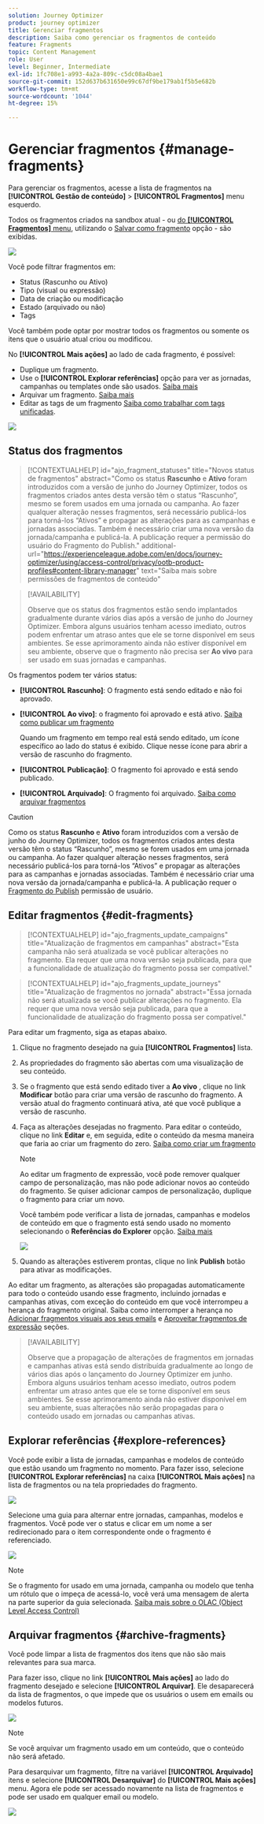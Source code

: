 ```yaml
---
solution: Journey Optimizer
product: journey optimizer
title: Gerenciar fragmentos
description: Saiba como gerenciar os fragmentos de conteúdo
feature: Fragments
topic: Content Management
role: User
level: Beginner, Intermediate
exl-id: 1fc708e1-a993-4a2a-809c-c5dc08a4bae1
source-git-commit: 152d637b631650e99c67df9be179ab1f5b5e682b
workflow-type: tm+mt
source-wordcount: '1044'
ht-degree: 15%

---
```


# Gerenciar fragmentos {#manage-fragments}

Para gerenciar os fragmentos, acesse a lista de fragmentos na **[!UICONTROL Gestão de conteúdo]** > **[!UICONTROL Fragmentos]** menu esquerdo.

Todos os fragmentos criados na sandbox atual - ou [do **[!UICONTROL Fragmentos]** menu](#create-fragments), utilizando o [Salvar como fragmento](#save-as-fragment) opção - são exibidas.

![](assets/fragment-list-filters.png)

Você pode filtrar fragmentos em:

* Status (Rascunho ou Ativo)
* Tipo (visual ou expressão)
* Data de criação ou modificação
* Estado (arquivado ou não)
* Tags

Você também pode optar por mostrar todos os fragmentos ou somente os itens que o usuário atual criou ou modificou.

No **[!UICONTROL Mais ações]** ao lado de cada fragmento, é possível:

* Duplique um fragmento.
* Use o **[!UICONTROL Explorar referências]** opção para ver as jornadas, campanhas ou templates onde são usados. [Saiba mais](#explore-references)
* Arquivar um fragmento. [Saiba mais](#archive-fragments)
* Editar as tags de um fragmento [Saiba como trabalhar com tags unificadas](../start/search-filter-categorize.md#tags).

![](assets/fragment-list-more-actions.png)

## Status dos fragmentos

>[!CONTEXTUALHELP]
>id="ajo_fragment_statuses"
>title="Novos status de fragmentos"
>abstract="Como os status **Rascunho** e **Ativo** foram introduzidos com a versão de junho do Journey Optimizer, todos os fragmentos criados antes desta versão têm o status “Rascunho”, mesmo se forem usados em uma jornada ou campanha. Ao fazer qualquer alteração nesses fragmentos, será necessário publicá-los para torná-los “Ativos” e propagar as alterações para as campanhas e jornadas associadas. Também é necessário criar uma nova versão da jornada/campanha e publicá-la. A publicação requer a permissão do usuário do Fragmento do Publish."
>additional-url="https://experienceleague.adobe.com/en/docs/journey-optimizer/using/access-control/privacy/ootb-product-profiles#content-library-manager" text="Saiba mais sobre permissões de fragmentos de conteúdo"

>[!AVAILABILITY]
>
> Observe que os status dos fragmentos estão sendo implantados gradualmente durante vários dias após a versão de junho do Journey Optimizer. Embora alguns usuários tenham acesso imediato, outros podem enfrentar um atraso antes que ele se torne disponível em seus ambientes. Se esse aprimoramento ainda não estiver disponível em seu ambiente, observe que o fragmento não precisa ser **Ao vivo** para ser usado em suas jornadas e campanhas.

Os fragmentos podem ter vários status:

* **[!UICONTROL Rascunho]**: O fragmento está sendo editado e não foi aprovado.

* **[!UICONTROL Ao vivo]**: o fragmento foi aprovado e está ativo. [Saiba como publicar um fragmento](../content-management/create-fragments.md#publish)

  Quando um fragmento em tempo real está sendo editado, um ícone específico ao lado do status é exibido. Clique nesse ícone para abrir a versão de rascunho do fragmento.

* **[!UICONTROL Publicação]**: O fragmento foi aprovado e está sendo publicado.
* **[!UICONTROL Arquivado]**: O fragmento foi arquivado. [Saiba como arquivar fragmentos](#archive-fragments)

>[!CAUTION]
>
>Como os status **Rascunho** e **Ativo** foram introduzidos com a versão de junho do Journey Optimizer, todos os fragmentos criados antes desta versão têm o status “Rascunho”, mesmo se forem usados em uma jornada ou campanha. Ao fazer qualquer alteração nesses fragmentos, será necessário publicá-los para torná-los “Ativos” e propagar as alterações para as campanhas e jornadas associadas. Também é necessário criar uma nova versão da jornada/campanha e publicá-la. A publicação requer o [Fragmento do Publish](https://experienceleague.adobe.com/en/docs/journey-optimizer/using/access-control/privacy/ootb-product-profiles#content-library-manager) permissão de usuário.

## Editar fragmentos {#edit-fragments}

>[!CONTEXTUALHELP]
>id="ajo_fragments_update_campaigns"
>title="Atualização de fragmentos em campanhas"
>abstract="Esta campanha não será atualizada se você publicar alterações no fragmento. Ela requer que uma nova versão seja publicada, para que a funcionalidade de atualização do fragmento possa ser compatível."

>[!CONTEXTUALHELP]
>id="ajo_fragments_update_journeys"
>title="Atualização de fragmentos no jornada"
>abstract="Essa jornada não será atualizada se você publicar alterações no fragmento. Ela requer que uma nova versão seja publicada, para que a funcionalidade de atualização do fragmento possa ser compatível."

Para editar um fragmento, siga as etapas abaixo.

1. Clique no fragmento desejado na guia **[!UICONTROL Fragmentos]** lista.

1. As propriedades do fragmento são abertas com uma visualização de seu conteúdo.

1. Se o fragmento que está sendo editado tiver a **Ao vivo** , clique no link **Modificar** botão para criar uma versão de rascunho do fragmento. A versão atual do fragmento continuará ativa, até que você publique a versão de rascunho.

1. Faça as alterações desejadas no fragmento. Para editar o conteúdo, clique no link **Editar** e, em seguida, edite o conteúdo da mesma maneira que faria ao criar um fragmento do zero. [Saiba como criar um fragmento](#create-from-scratch)

   >[!NOTE]
   >
   >Ao editar um fragmento de expressão, você pode remover qualquer campo de personalização, mas não pode adicionar novos ao conteúdo do fragmento. Se quiser adicionar campos de personalização, duplique o fragmento para criar um novo.

   Você também pode verificar a lista de jornadas, campanhas e modelos de conteúdo em que o fragmento está sendo usado no momento selecionando o **Referências do Explorer** opção. [Saiba mais](#explore-references)

   ![](assets/fragment-edit.png)

1. Quando as alterações estiverem prontas, clique no link **Publish** botão para ativar as modificações.

Ao editar um fragmento, as alterações são propagadas automaticamente para todo o conteúdo usando esse fragmento, incluindo jornadas e campanhas ativas, com exceção do conteúdo em que você interrompeu a herança do fragmento original. Saiba como interromper a herança no [Adicionar fragmentos visuais aos seus emails](../email/use-visual-fragments.md#break-inheritance) e [Aproveitar fragmentos de expressão](../personalization/use-expression-fragments.md#break-inheritance) seções.

>[!AVAILABILITY]
>
>Observe que a propagação de alterações de fragmentos em jornadas e campanhas ativas está sendo distribuída gradualmente ao longo de vários dias após o lançamento do Journey Optimizer em junho. Embora alguns usuários tenham acesso imediato, outros podem enfrentar um atraso antes que ele se torne disponível em seus ambientes. Se esse aprimoramento ainda não estiver disponível em seu ambiente, suas alterações não serão propagadas para o conteúdo usado em jornadas ou campanhas ativas.

## Explorar referências {#explore-references}

Você pode exibir a lista de jornadas, campanhas e modelos de conteúdo que estão usando um fragmento no momento. Para fazer isso, selecione **[!UICONTROL Explorar referências]** na caixa **[!UICONTROL Mais ações]** na lista de fragmentos ou na tela propriedades do fragmento.

![](assets/fragment-explore-references.png)

Selecione uma guia para alternar entre jornadas, campanhas, modelos e fragmentos. Você pode ver o status e clicar em um nome a ser redirecionado para o item correspondente onde o fragmento é referenciado.

![](assets/fragment-usage-screen.png)

>[!NOTE]
>
>Se o fragmento for usado em uma jornada, campanha ou modelo que tenha um rótulo que o impeça de acessá-lo, você verá uma mensagem de alerta na parte superior da guia selecionada. [Saiba mais sobre o OLAC (Object Level Access Control)](../administration/object-based-access.md)

## Arquivar fragmentos {#archive-fragments}

Você pode limpar a lista de fragmentos dos itens que não são mais relevantes para sua marca.

Para fazer isso, clique no link **[!UICONTROL Mais ações]** ao lado do fragmento desejado e selecione **[!UICONTROL Arquivar]**. Ele desaparecerá da lista de fragmentos, o que impede que os usuários o usem em emails ou modelos futuros.

![](assets/fragment-list-archive.png)

>[!NOTE]
>
>Se você arquivar um fragmento usado em um conteúdo, <!--it will remain in the email or template, but you won't be able to select it from the fragment list to edit it-->que o conteúdo não será afetado.

Para desarquivar um fragmento, filtre na variável **[!UICONTROL Arquivado]** itens e selecione **[!UICONTROL Desarquivar]** do **[!UICONTROL Mais ações]** menu. Agora ele pode ser acessado novamente na lista de fragmentos e pode ser usado em qualquer email ou modelo.

![](assets/fragment-list-unarchive.png)
